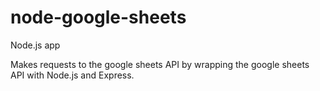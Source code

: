 # node-google-sheets
Node.js app

Makes requests to the google sheets API by wrapping the google sheets API with Node.js and Express. 
